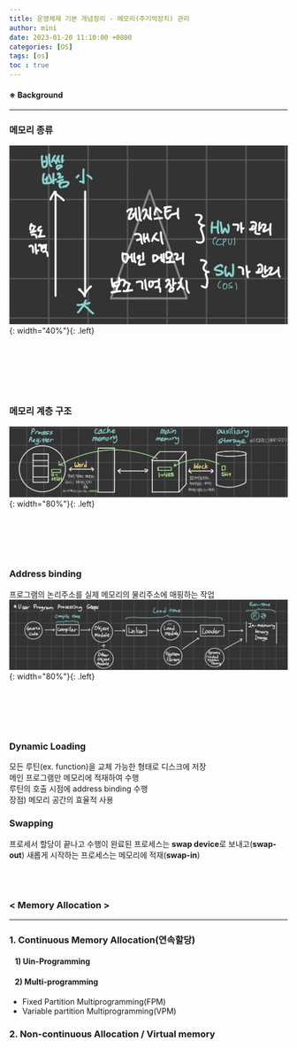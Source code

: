 ```yaml
---
title: 운영체제 기본 개념정리 - 메모리(주기억장치) 관리
author: mini
date: 2023-01-20 11:10:00 +0800
categories: [OS]
tags: [os]
toc : true
---
```


#### ※ Background  
---------------
### 메모리 종류
![memory](/assets/img/posts/memory_type.jpeg){: width="40%"}{: .left}  
<br/><br/><br/><br/><br/><br/>
### 메모리 계층 구조 
![memory_hierarchy](/assets/img/posts/memory_hierarchy.jpeg){: width="80%"}{: .left}
<br/><br/><br/><br/><br/><br/>
### Address binding
프로그램의 논리주소를 실제 메모리의 물리주소에 매핑하는 작업  
![address_binding](/assets/img/posts/address_binding.jpeg){: width="80%"}{: .left}
<br/><br/><br/><br/><br/><br/>
### Dynamic Loading
모든 루틴(ex. function)을 교체 가능한 형태로 디스크에 저장   
메인 프로그램만 메모리에 적재하여 수행  
루틴의 호출 시점에 address binding 수행  
장점) 메모리 공간의 효율적 사용  

### Swapping
프로세서 할당이 끝나고 수행이 완료된 프로세스는 **swap device**로 보내고(**swap-out**) 새롭게 시작하는 프로세스는 메모리에 적재(**swap-in**)

<br/><br/>
### < Memory Allocation > 
--------------------
### 1. Continuous Memory Allocation(연속할당)
#### &nbsp;&nbsp; 1) Uin-Programming  
#### &nbsp;&nbsp; 2) Multi-programming  
 - Fixed Partition Multiprogramming(FPM)  
 - Variable partition Multiprogramming(VPM)  


### 2. Non-continuous Allocation / Virtual memory
